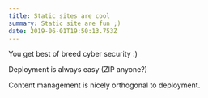 ```yaml
---
title: Static sites are cool
summary: Static site are fun ;)
date: 2019-06-01T19:50:13.753Z
---
```

You get best of breed cyber security :)

Deployment is always easy (ZIP anyone?)

Content management is nicely orthogonal to deployment.
